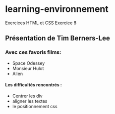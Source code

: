 # learning-environnement
Exercices HTML et CSS
Exercice 8 

## Présentation de Tim Berners-Lee

### Avec ces favoris films:
* Space Odessey
* Monsieur Hulot
* Alien

#### Les difficultés rencontrés :

* Centrer les div
* aligner les textes
* le positionnement css
